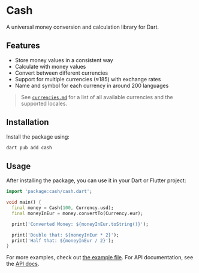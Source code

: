 # Cash

A universal money conversion and calculation library for Dart.

## Features

- Store money values in a consistent way
- Calculate with money values
- Convert between different currencies
- Support for multiple currencies (≈185) with exchange rates
- Name and symbol for each currency in around 200 languages

> See [`currencies.md`](https://github.com/JHubi1/cash/blob/main/currencies.md) for a list of all available currencies and the supported locales.

## Installation

Install the package using:

```bash
dart pub add cash
```

## Usage

After installing the package, you can use it in your Dart or Flutter project:

```dart
import 'package:cash/cash.dart';

void main() {
  final money = Cash(100, Currency.usd);
  final moneyInEur = money.convertTo(Currency.eur);

  print('Converted Money: ${moneyInEur.toString()}');

  print('Double that: ${moneyInEur * 2}');
  print('Half that: ${moneyInEur / 2}');
}
```

For more examples, check out [the example file](https://github.com/JHubi1/cash/blob/main/example/cash_example.dart). For API documentation, see the [API docs](https://pub.dev/documentation/cash/latest/).
